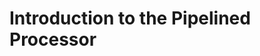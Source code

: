 # Introduction to the Pipelined Processor

<div id="sheas_container_4"><div style="width:100%; height:100%"><div class="loader"></div></div></div>

Here is the table to compile to create the diagram:
<table class="table">
  <thead>
    <tr>
        <th>Input</th>
        <th>Cycle 1</th>
        <th>Cycle 2</th>
        <th>Cycle 3</th>
        <th>Cycle 4</th>
        <th>Cycle 5</th>
        <th>Cycle 6</th>
        <th>Cycle 7</th>
        <th>Cycle 8</th>
    </tr>
  </thead>
  <tbody>
    <tr>
      <th><div><input size=2 type="string" id='2.6.1.1' onchange="save_table(event)"></div></th>
      <th><div><input size=2 type="string" id='2.6.1.2' onchange="save_table(event)"></div></th>
      <th><div><input size=2 type="string" id='2.6.1.3' onchange="save_table(event)"></div></th>
      <th><div><input size=2 type="string" id='2.6.1.4' onchange="save_table(event)"></div></th>
      <th><div><input size=2 type="string" id='2.6.1.5' onchange="save_table(event)"></div></th>
      <th><div><input size=2 type="string" id='2.6.1.6' onchange="save_table(event)"></div></th>
      <th><div><input size=2 type="string" id='2.6.1.7' onchange="save_table(event)"></div></th>
      <th><div><input size=2 type="string" id='2.6.1.8' onchange="save_table(event)"></div></th>
      <th><div><input size=2 type="string" id='2.6.1.9' onchange="save_table(event)"></div></th>
    </tr>
    <tr>
      <th><div><input size=2 type="string" id='2.6.2.1' onchange="save_table(event)"></div></th>
      <th><div><input size=2 type="string" id='2.6.2.2' onchange="save_table(event)"></div></th>
      <th><div><input size=2 type="string" id='2.6.2.3' onchange="save_table(event)"></div></th>
      <th><div><input size=2 type="string" id='2.6.2.4' onchange="save_table(event)"></div></th>
      <th><div><input size=2 type="string" id='2.6.2.5' onchange="save_table(event)"></div></th>
      <th><div><input size=2 type="string" id='2.6.2.6' onchange="save_table(event)"></div></th>
      <th><div><input size=2 type="string" id='2.6.2.7' onchange="save_table(event)"></div></th>
      <th><div><input size=2 type="string" id='2.6.2.8' onchange="save_table(event)"></div></th>
      <th><div><input size=2 type="string" id='2.6.2.9' onchange="save_table(event)"></div></th>
    </tr>
    <tr>
      <th><div><input size=2 type="string" id='2.6.3.1' onchange="save_table(event)"></div></th>
      <th><div><input size=2 type="string" id='2.6.3.2' onchange="save_table(event)"></div></th>
      <th><div><input size=2 type="string" id='2.6.3.3' onchange="save_table(event)"></div></th>
      <th><div><input size=2 type="string" id='2.6.3.4' onchange="save_table(event)"></div></th>
      <th><div><input size=2 type="string" id='2.6.3.5' onchange="save_table(event)"></div></th>
      <th><div><input size=2 type="string" id='2.6.3.6' onchange="save_table(event)"></div></th>
      <th><div><input size=2 type="string" id='2.6.3.7' onchange="save_table(event)"></div></th>
      <th><div><input size=2 type="string" id='2.6.3.8' onchange="save_table(event)"></div></th>
      <th><div><input size=2 type="string" id='2.6.3.9' onchange="save_table(event)"></div></th>
    </tr>
    <tr>
      <th><div><input size=2 type="string" id='2.6.4.1' onchange="save_table(event)"></div></th>
      <th><div><input size=2 type="string" id='2.6.4.2' onchange="save_table(event)"></div></th>
      <th><div><input size=2 type="string" id='2.6.4.3' onchange="save_table(event)"></div></th>
      <th><div><input size=2 type="string" id='2.6.4.4' onchange="save_table(event)"></div></th>
      <th><div><input size=2 type="string" id='2.6.4.5' onchange="save_table(event)"></div></th>
      <th><div><input size=2 type="string" id='2.6.4.6' onchange="save_table(event)"></div></th>
      <th><div><input size=2 type="string" id='2.6.4.7' onchange="save_table(event)"></div></th>
      <th><div><input size=2 type="string" id='2.6.4.8' onchange="save_table(event)"></div></th>
      <th><div><input size=2 type="string" id='2.6.4.9' onchange="save_table(event)"></div></th>
    </tr>
    <tr>
      <th><div><input size=2 type="string" id='2.6.5.1' onchange="save_table(event)"></div></th>
      <th><div><input size=2 type="string" id='2.6.5.2' onchange="save_table(event)"></div></th>
      <th><div><input size=2 type="string" id='2.6.5.3' onchange="save_table(event)"></div></th>
      <th><div><input size=2 type="string" id='2.6.5.4' onchange="save_table(event)"></div></th>
      <th><div><input size=2 type="string" id='2.6.5.5' onchange="save_table(event)"></div></th>
      <th><div><input size=2 type="string" id='2.6.5.6' onchange="save_table(event)"></div></th>
      <th><div><input size=2 type="string" id='2.6.5.7' onchange="save_table(event)"></div></th>
      <th><div><input size=2 type="string" id='2.6.5.8' onchange="save_table(event)"></div></th>
      <th><div><input size=2 type="string" id='2.6.5.9' onchange="save_table(event)"></div></th>
    </tr>
    <tr>
      <th><div><input size=2 type="string" id='2.6.6.1' onchange="save_table(event)"></div></th>
      <th><div><input size=2 type="string" id='2.6.6.2' onchange="save_table(event)"></div></th>
      <th><div><input size=2 type="string" id='2.6.6.3' onchange="save_table(event)"></div></th>
      <th><div><input size=2 type="string" id='2.6.6.4' onchange="save_table(event)"></div></th>
      <th><div><input size=2 type="string" id='2.6.6.5' onchange="save_table(event)"></div></th>
      <th><div><input size=2 type="string" id='2.6.6.6' onchange="save_table(event)"></div></th>
      <th><div><input size=2 type="string" id='2.6.6.7' onchange="save_table(event)"></div></th>
      <th><div><input size=2 type="string" id='2.6.6.8' onchange="save_table(event)"></div></th>
      <th><div><input size=2 type="string" id='2.6.6.9' onchange="save_table(event)"></div></th>
    </tr>
    <tr>
      <th><div><input size=2 type="string" id='2.6.7.1' onchange="save_table(event)"></div></th>
      <th><div><input size=2 type="string" id='2.6.7.2' onchange="save_table(event)"></div></th>
      <th><div><input size=2 type="string" id='2.6.7.3' onchange="save_table(event)"></div></th>
      <th><div><input size=2 type="string" id='2.6.7.4' onchange="save_table(event)"></div></th>
      <th><div><input size=2 type="string" id='2.6.7.5' onchange="save_table(event)"></div></th>
      <th><div><input size=2 type="string" id='2.6.7.6' onchange="save_table(event)"></div></th>
      <th><div><input size=2 type="string" id='2.6.7.7' onchange="save_table(event)"></div></th>
      <th><div><input size=2 type="string" id='2.6.7.8' onchange="save_table(event)"></div></th>
      <th><div><input size=2 type="string" id='2.6.7.9' onchange="save_table(event)"></div></th>
    </tr>
    <tr>
      <th><div><input size=2 type="string" id='2.6.8.1' onchange="save_table(event)"></div></th>
      <th><div><input size=2 type="string" id='2.6.8.2' onchange="save_table(event)"></div></th>
      <th><div><input size=2 type="string" id='2.6.8.3' onchange="save_table(event)"></div></th>
      <th><div><input size=2 type="string" id='2.6.8.4' onchange="save_table(event)"></div></th>
      <th><div><input size=2 type="string" id='2.6.8.5' onchange="save_table(event)"></div></th>
      <th><div><input size=2 type="string" id='2.6.8.6' onchange="save_table(event)"></div></th>
      <th><div><input size=2 type="string" id='2.6.8.7' onchange="save_table(event)"></div></th>
      <th><div><input size=2 type="string" id='2.6.8.8' onchange="save_table(event)"></div></th>
      <th><div><input size=2 type="string" id='2.6.8.9' onchange="save_table(event)"></div></th>
    </tr>
    <tr>
      <th><div><input size=2 type="string" id='2.6.9.1' onchange="save_table(event)"></div></th>
      <th><div><input size=2 type="string" id='2.6.9.2' onchange="save_table(event)"></div></th>
      <th><div><input size=2 type="string" id='2.6.9.3' onchange="save_table(event)"></div></th>
      <th><div><input size=2 type="string" id='2.6.9.4' onchange="save_table(event)"></div></th>
      <th><div><input size=2 type="string" id='2.6.9.5' onchange="save_table(event)"></div></th>
      <th><div><input size=2 type="string" id='2.6.9.6' onchange="save_table(event)"></div></th>
      <th><div><input size=2 type="string" id='2.6.9.7' onchange="save_table(event)"></div></th>
      <th><div><input size=2 type="string" id='2.6.9.8' onchange="save_table(event)"></div></th>
      <th><div><input size=2 type="string" id='2.6.9.9' onchange="save_table(event)"></div></th>
    </tr>
  </tbody>
</table>

Here is a program to use in order to write a simple diagram for the single cycle processor:

- Initialized registers:
    - ```t1 = 0x123```
    - ```t2 = 0xbc```
    - ```a0 = 0x00000fff```

- Program:
```assembly
sw t1 0(t2)         # M[0xbc] = 0x123
LOOP:
   lw a1 0(t2)      # a1 = M[0xbc] 
   add a2 a1 a1     # a2 = a1+a1
   sw a2 0(t2)      # M[0xbc] = a2
   blt a2 a0 LOOP   # jump if a2<a0
```

Here is a cheatsheet that compares the case of the laundry to the processor. This is helpful to remember the core concepts.

| CONTEXT | 24/7 Laundry | Single Cycle Processor |
| - | - | - |
| THING TO PROCESS | CLIENT | INSTRUCTION |
| STAGES OF PROCESSING (fake timings) | Wash 1.45h, Dry 1.30h, Iron | Fetch 4ns, Decode 1ns, Reg read 4ns, Execution 5ns, Memory 6ns, Writeback 3ns |
| WHO ARE WE | Owners and Managers | R&D Engineers, with the task to make the processor faster |
| CONSTRAINT | Only one client in the room at any given time. The laundry serves one client every 5.15h -> 4.36 clients a day | Only one instruction in the processor at any given time. The processor serves one instruction every 23ns -> 43.478.261 instructions per second (~43.5 MHz)|
| SOLUTION | Let three clients in the room at any given time, each using one machine and waiting for the next machine to free before using it (every two hours, the time of the longest task). | Divide the hardware of the processor in stages, one for each sub-operation, with interstate registers, which are clocked every 6 ns (time of the longest task) |
| CONS | Clients waits 15 minutes after washing before drying, and 30 minutes after drying before ironing, since ironing is the longest task. Each client takes 6 hours instead of 5.15 h to was the clothes.| Every stage except the slowest one will stall for some time after propagating, since they have to wait for the memory stage, the slowest, to finish so they can all proceed. Each instruction takes more to process five times the longest delay (5x6=30ns) instead of the sum of delays (23ns)|
| PROS | The laundry processes one client every 2 hours, time of the slowest stage, instead of 5.15, sum of all stages, as three clients at a time are in the laundry IN PARALLEL. The laundry serves 12 clients a day instead of 4.36 | The processor serves one instruction every 6ns, time of the slowest stage, instead of 23ns, sum of all the stages, as five instructions at a tmie are in the processor IN PARALLEL. The processor serves 166.666.667 instructions per second (167MHz instead of 43.5MHz) |
| TRICK | No three clients are processed in a block, then 3 others in a block and so on. 3 Clients are there in any given moment, but they rotate (first in is first out) | No five instructions are processed in a block, then 5 others in a block and so on. 5 Instruction are there in any given moment, but they rotate (first in is first out) |                                                                        |


<style type="text/css">
   input {font-weight:bold;}
</style>

<script>
    for (var i=1; i<10; i++) {
        for (var j=1; j<10; j++) {
            var id = '2.6.' + i + '.' + j
            document.getElementById(id).value = localStorage.getItem(id)
        }
    }
    function save_table(e) { localStorage.setItem(e.target.id, document.getElementById(e.target.id).value) }
</script>

# Exercises

1. You found out during previous exercises a qualitative estimate of the maximum theoretical propagation delay of the Incrementer circuit. You may have noticed that the circuit is actually a 8 bit adder with one "hidden" input set to one. Did this influence your estimate of the total propagation delate? Discuss the difference in expected actual propagation delay, if any, between a normal adder and the incrementer.

## Transcript

In this part of the lesson we will explain how the solution for the analogy of the laundry generalizes to the problem of the simple RTL circuit from the last part of the lesson, and what all of this has to do with processors and how to make programs run faster on them.

How the analogy maps to the simple RTL circuit is rather straightforward: the clients map to the inputs of the circuit, and the machines map to the operations the that circuit executes on them. Letting each client use a different machine corresponds to dividing the circuit in two, with one further register, as shown in the circuit below, yielding a two-stage circuit which is able to effectively run faster, as the clock only has to wait for the propagation delay of the slowest of the two operations instead of waiting for the sum of their propagation delays. Just as each single client takes more overall time to process its own business, each input now takes longer to come out the other side, twice the slower component time, but the overall throughput of the circuit increases. Feel free to try for yourself for a given input to the circuit the version with only one stage, and two registers, and the new version below with two stages and three registers,and notice that you can allow a faster clock with the latter.

Let us therefore see how to draw the diagram for this case........

The question is now, what does this have to do with the processor? As a matter of fact, the circuit that exponentiates and increments its input was also an analogy for a processor: a series of operations (read and write the memory, alu operations et cetera) that are executed on an input (an instruction) and that are synchronized by a clock signal, in a Register Transfer fashion. The very same diagrams that we compiled for the laundry and for the circuit, we can compile for a processor.

Let us take as example the program below........

We made this whole journey, that started with remembering that logic gate operate with a propagation delay, to reach this pont: processors are made of a very large number of those ports, and their cumulative delay becomes very noticeable with so many of them in series. It is the objective of the hardware engineer, to explore the ways to make it process more instructions in the same amount of time, preserving funcionality. Having already seen the solution in other analogic domains, it is just a matter of understanding how the principle generalizes to the processor. 

Just as in the two previous analogies, the objective is to divide the single cycle processor in multiple so called stages, separated by interstage registers, so that each contains one instruction completing one well defined part of its execution. This way, just as the laundry allowed for three clients at any given time working in parallel, on different stages of the cleaning process, the so called "pipelined" processor will allow multiple instructions being processed, at any given time, each completing one different stage of its processing. Both in the case of the laundry and in the case of the RTL circuit however, we did not have to identify the various discrete operations in which to divide the process, as they were trivial. How to sort the components of the single cycle into functionally defined clusters, and therefore how to divide the processor with registers, how the stages interact with one another and with each type of instruction, are all topics of the next parts of the lesson.